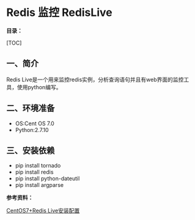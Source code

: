 # Redis 监控 RedisLive

**目录：**

[TOC]



## 一、简介

Redis Live是一个用来监控redis实例，分析查询语句并且有web界面的监控工具，使用python编写。


## 二、环境准备


- OS:Cent OS 7.0
- Python:2.7.10


## 三、安装依赖

- pip install tornado
- pip install redis
- pip install python-dateutil
- pip install argparse





**参考资料：**

[CentOS7+Redis Live安装配置](http://www.cnblogs.com/madyina/p/4060556.html)

